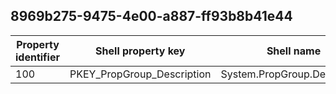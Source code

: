 ## 8969b275-9475-4e00-a887-ff93b8b41e44

Property identifier | Shell property key | Shell name | Alias
--- | --- | --- | ---
100 | PKEY_PropGroup_Description | System.PropGroup.Description | 

